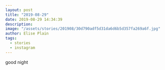 ```yaml
---
layout: post
title: "2019-08-29"
date: 2019-08-29 14:34:39
description: 
image: "/assets/stories/201908/30d790adf5d31da6d6b5d357fa269a6f.jpg"
author: Elise Plain
tags: 
  - stories
  - instagram
---
```


good night
<p></p>
